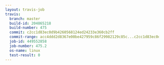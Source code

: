 ```yaml
---
layout: travis-job
travis:
  branch: master
  build-id: 204865218
  build-number: 475
  commit: c2cc1d83ec0d9b4260568124ed24233e360cb2ff
  commit-range: acc4ddd2d8367e00be427959c86f29982129c85c...c2cc1d83ec0d9b4260568124ed24233e360cb2ff
  job-id: 449552858
  job-number: 475.2
  os-name: linux
  test-result: 0
---
```

